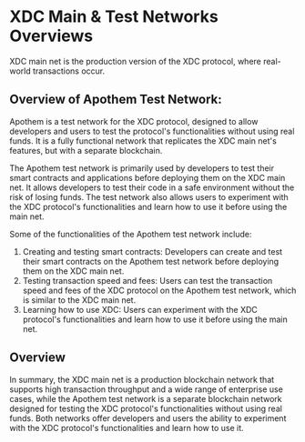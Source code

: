 # XDC Main & Test Networks Overviews

XDC main net is the production version of the XDC protocol, where real-world transactions occur. 

## **Overview of Apothem Test Network:**

Apothem is a test network for the XDC protocol, designed to allow developers and users to test the protocol's functionalities without using real funds. It is a fully functional network that replicates the XDC main net's features, but with a separate blockchain.

The Apothem test network is primarily used by developers to test their smart contracts and applications before deploying them on the XDC main net. It allows developers to test their code in a safe environment without the risk of losing funds. The test network also allows users to experiment with the XDC protocol's functionalities and learn how to use it before using the main net.

Some of the functionalities of the Apothem test network include:

1. Creating and testing smart contracts: Developers can create and test their smart contracts on the Apothem test network before deploying them on the XDC main net.
2. Testing transaction speed and fees: Users can test the transaction speed and fees of the XDC protocol on the Apothem test network, which is similar to the XDC main net.
3. Learning how to use XDC: Users can experiment with the XDC protocol's functionalities and learn how to use it before using the main net.

## Overview

In summary, the XDC main net is a production blockchain network that supports high transaction throughput and a wide range of enterprise use cases, while the Apothem test network is a separate blockchain network designed for testing the XDC protocol's functionalities without using real funds. Both networks offer developers and users the ability to experiment with the XDC protocol's functionalities and learn how to use it.
